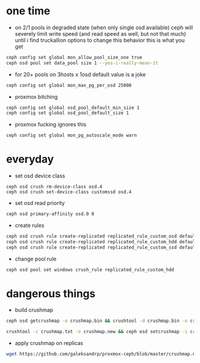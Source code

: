 # one time

- on 2/1 pools in degraded state (when only single osd available)
ceph will severely limit write speed
(and read speed as well, but not that much)
until i find truckallion options to change this behavior
this is what you get
```sh
ceph config set global mon_allow_pool_size_one true
ceph osd pool set data_pool size 1 --yes-i-really-mean-it
```

- for 20+ pools on 3hosts x 1osd
default value is a joke
```sh
ceph config set global mon_max_pg_per_osd 25000
```

- proxmox bitching
```sh
ceph config set global osd_pool_default_min_size 1
ceph config set global osd_pool_default_size 1
```

- proxmox fucking ignores this
```sh
ceph config set global mon_pg_autoscale_mode warn
```

# everyday

- set osd device class
```
ceph osd crush rm-device-class osd.4
ceph osd crush set-device-class customssd osd.4
```

- set osd read priority
```sh
ceph osd primary-affinity osd.0 0
```

- create rules
```sh
ceph osd crush rule create-replicated replicated_rule_custom_osd default osd
ceph osd crush rule create-replicated replicated_rule_custom_hdd default osd customhdd
ceph osd crush rule create-replicated replicated_rule_custom_ssd default osd customssd
```

- change pool rule
```sh
ceph osd pool set windows crush_rule replicated_rule_custom_hdd
```

# dangerous things

- build crushmap
```sh
ceph osd getcrushmap -o crushmap.bin && crushtool -d crushmap.bin -o crushmap.txt

crushtool -c crushmap.txt -o crushmap.new && ceph osd setcrushmap -i crushmap.new
```

- apply crushmap on replicas
```sh
wget https://github.com/galeksandrp/proxmox-ceph/blob/master/crushmap.new && ceph osd setcrushmap -i crushmap.new
```
